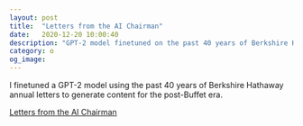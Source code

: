 ```yaml
---
layout: post
title:  "Letters from the AI Chairman"
date:   2020-12-20 10:00:40
description: "GPT-2 model finetuned on the past 40 years of Berkshire Hathaway annual letters"
category: o
og_image:
---
```


I finetuned a GPT-2 model using the past 40 years of Berkshire Hathaway annual letters to generate content for the post-Buffet era.


<a href="https://csahil.github.io/assets/Buffet.pdf">Letters from the AI Chairman</a>
